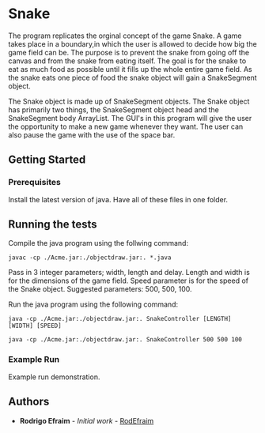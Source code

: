 # Snake
The program replicates the orginal concept of the game Snake. A game takes place in a boundary,in which the user is allowed to decide how big the game field can be. The purpose is to prevent the snake from going off the canvas and from the snake from eating itself. The goal is for the snake to eat as much food as possible until it fills up the whole entire game field. As the snake eats one piece of food the snake object will gain a SnakeSegment object. 

The Snake object is made up of SnakeSegment objects. The Snake object has primarily two things, the SnakeSegment object head and the SnakeSegment body ArrayList. The GUI's in this program will give the user the opportunity to make a new game whenever they want. The user can also pause the game with the use of the space bar. 

## Getting Started

### Prerequisites

Install the latest version of java. Have all of these files in one folder.

## Running the tests

Compile the java program using the follwing command:

```
javac -cp ./Acme.jar:./objectdraw.jar:. *.java
```

Pass in 3 integer parameters; width, length and delay. Length and width is for the dimensions of the game field. Speed parameter is for the speed of the Snake object. Suggested parameters: 500, 500, 100.

Run the java program using the following command:

```
java -cp ./Acme.jar:./objectdraw.jar:. SnakeController [LENGTH] [WIDTH] [SPEED]

java -cp ./Acme.jar:./objectdraw.jar:. SnakeController 500 500 100
```

### Example Run

Example run demonstration.


## Authors

* **Rodrigo Efraim** - *Initial work* - [RodEfraim](https://github.com/RodEfraim)
